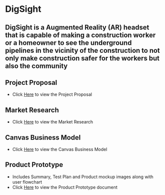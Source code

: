 # DigSight

## DigSight is a Augmented Reality (AR) headset that is capable of making a construction worker or a homeowner to see the underground pipelines in the vicinity of the construction to not only make construction safer for the workers but also the community

## Project Proposal
- Click [Here](https://github.com/KalpakGaonkar/DigSight/blob/main/Proposal/DigSight%20Project%20Proposal%20GE%205100.pdf) to view the Project Proposal

## Market Research
- Click [Here](https://github.com/KalpakGaonkar/DigSight/blob/main/Market%20Research/Market%20Research.pdf) to view the Market Research

## Canvas Business Model
- Click [Here](https://github.com/KalpakGaonkar/DigSight/blob/main/Canvas%20Business%20Model/Canvas%20Business%20Model.pdf) to view the Canvas Business Model

## Product Prototype
- Includes Summary, Test Plan and Product mockup images along with user flowchart
- Click [Here](https://github.com/KalpakGaonkar/DigSight/blob/main/Product%20Prototype/Product%20Prototype.pdf) to view the Product Prototype document
